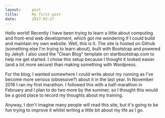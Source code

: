 ```yaml
---
layout:     post
title:      My first post
date:       2017-03-27
---
```


Hello world! Recently I have been trying to learn a little about
computing and front-end web development, which got me wondering if I could
build and maintain my own website. Well, this is it. The site is hosted on
Github (something else I'm trying to learn about), built with Bootstrap and
powered by Jekyll. I also used the "Clean Blog" template on startbootstrap.com
to help me get started. I chose this setup because I thought it looked easier
(and a lot more secure) than making something with Wordpress.

For the blog, I wanted somewhere I could write about my running as I've become
more serious (obsessive?) about it in the last year. In November 2016 I ran my first
marathon. I followed this with a half-marathon in February and I plan to do two more by the summer, so I thought this would be a good place to record my thoughts
about my training.

Anyway, I don't imagine many people will read this site, but it's going to be fun
trying to improve it whilst writing a little bit about my life as I go.
